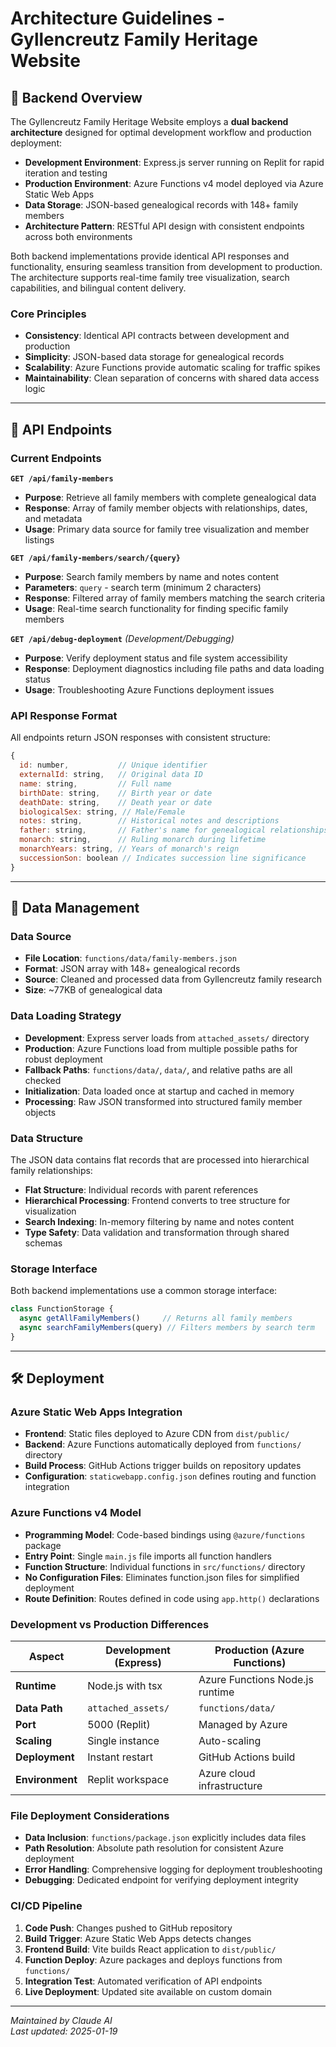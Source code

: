 # Architecture Guidelines - Gyllencreutz Family Heritage Website

## 📐 Backend Overview

The Gyllencreutz Family Heritage Website employs a **dual backend architecture** designed for optimal development workflow and production deployment:

- **Development Environment**: Express.js server running on Replit for rapid iteration and testing
- **Production Environment**: Azure Functions v4 model deployed via Azure Static Web Apps
- **Data Storage**: JSON-based genealogical records with 148+ family members
- **Architecture Pattern**: RESTful API design with consistent endpoints across both environments

Both backend implementations provide identical API responses and functionality, ensuring seamless transition from development to production. The architecture supports real-time family tree visualization, search capabilities, and bilingual content delivery.

### Core Principles
- **Consistency**: Identical API contracts between development and production
- **Simplicity**: JSON-based data storage for genealogical records
- **Scalability**: Azure Functions provide automatic scaling for traffic spikes
- **Maintainability**: Clean separation of concerns with shared data access logic

---

## 🔌 API Endpoints

### Current Endpoints

**`GET /api/family-members`**
- **Purpose**: Retrieve all family members with complete genealogical data
- **Response**: Array of family member objects with relationships, dates, and metadata
- **Usage**: Primary data source for family tree visualization and member listings

**`GET /api/family-members/search/{query}`**
- **Purpose**: Search family members by name and notes content
- **Parameters**: `query` - search term (minimum 2 characters)
- **Response**: Filtered array of family members matching the search criteria
- **Usage**: Real-time search functionality for finding specific family members

**`GET /api/debug-deployment`** *(Development/Debugging)*
- **Purpose**: Verify deployment status and file system accessibility
- **Response**: Deployment diagnostics including file paths and data loading status
- **Usage**: Troubleshooting Azure Functions deployment issues

### API Response Format
All endpoints return JSON responses with consistent structure:
```javascript
{
  id: number,           // Unique identifier
  externalId: string,   // Original data ID
  name: string,         // Full name
  birthDate: string,    // Birth year or date
  deathDate: string,    // Death year or date
  biologicalSex: string, // Male/Female
  notes: string,        // Historical notes and descriptions
  father: string,       // Father's name for genealogical relationships
  monarch: string,      // Ruling monarch during lifetime
  monarchYears: string, // Years of monarch's reign
  successionSon: boolean // Indicates succession line significance
}
```

---

## 📁 Data Management

### Data Source
- **File Location**: `functions/data/family-members.json`
- **Format**: JSON array with 148+ genealogical records
- **Source**: Cleaned and processed data from Gyllencreutz family research
- **Size**: ~77KB of genealogical data

### Data Loading Strategy
- **Development**: Express server loads from `attached_assets/` directory
- **Production**: Azure Functions load from multiple possible paths for robust deployment
- **Fallback Paths**: `functions/data/`, `data/`, and relative paths are all checked
- **Initialization**: Data loaded once at startup and cached in memory
- **Processing**: Raw JSON transformed into structured family member objects

### Data Structure
The JSON data contains flat records that are processed into hierarchical family relationships:
- **Flat Structure**: Individual records with parent references
- **Hierarchical Processing**: Frontend converts to tree structure for visualization
- **Search Indexing**: In-memory filtering by name and notes content
- **Type Safety**: Data validation and transformation through shared schemas

### Storage Interface
Both backend implementations use a common storage interface:
```javascript
class FunctionStorage {
  async getAllFamilyMembers()     // Returns all family members
  async searchFamilyMembers(query) // Filters members by search term
}
```

---

## 🛠️ Deployment

### Azure Static Web Apps Integration
- **Frontend**: Static files deployed to Azure CDN from `dist/public/`
- **Backend**: Azure Functions automatically deployed from `functions/` directory
- **Build Process**: GitHub Actions trigger builds on repository updates
- **Configuration**: `staticwebapp.config.json` defines routing and function integration

### Azure Functions v4 Model
- **Programming Model**: Code-based bindings using `@azure/functions` package
- **Entry Point**: Single `main.js` file imports all function handlers
- **Function Structure**: Individual functions in `src/functions/` directory
- **No Configuration Files**: Eliminates function.json files for simplified deployment
- **Route Definition**: Routes defined in code using `app.http()` declarations

### Development vs Production Differences

| Aspect | Development (Express) | Production (Azure Functions) |
|--------|----------------------|------------------------------|
| **Runtime** | Node.js with tsx | Azure Functions Node.js runtime |
| **Data Path** | `attached_assets/` | `functions/data/` |
| **Port** | 5000 (Replit) | Managed by Azure |
| **Scaling** | Single instance | Auto-scaling |
| **Deployment** | Instant restart | GitHub Actions build |
| **Environment** | Replit workspace | Azure cloud infrastructure |

### File Deployment Considerations
- **Data Inclusion**: `functions/package.json` explicitly includes data files
- **Path Resolution**: Absolute path resolution for consistent Azure deployment
- **Error Handling**: Comprehensive logging for deployment troubleshooting
- **Debugging**: Dedicated endpoint for verifying deployment integrity

### CI/CD Pipeline
1. **Code Push**: Changes pushed to GitHub repository
2. **Build Trigger**: Azure Static Web Apps detects changes
3. **Frontend Build**: Vite builds React application to `dist/public/`
4. **Function Deploy**: Azure packages and deploys functions from `functions/`
5. **Integration Test**: Automated verification of API endpoints
6. **Live Deployment**: Updated site available on custom domain



---

_Maintained by Claude AI_  
_Last updated: 2025-01-19_